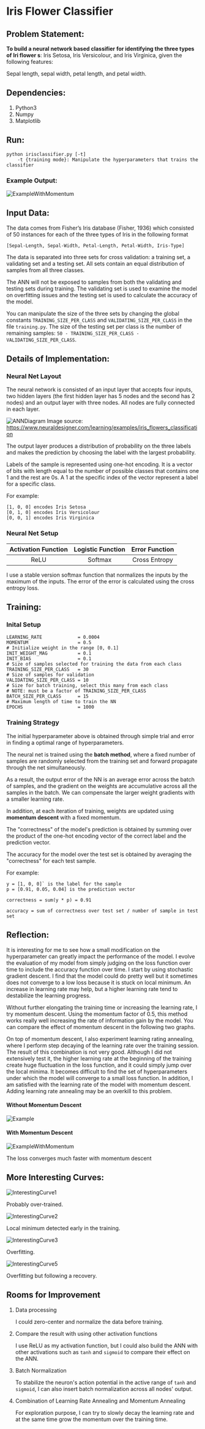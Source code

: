 # Iris Flower Classifier

[//]: # (Image References)
[ANNDiagram]: ./img/nn_graph.png "ANN Layout"
[Example]: ./img/example.png "Example error curve over training time"
[ExampleWithMomentum]: ./img/example_with_momentum.png "Example with momentum"
[InterestingCurve1]: ./img/interesting_curve.png "Interesting error curve over training time"
[InterestingCurve2]: ./img/interesting_curve2.png "Interesting error curve over training time"
[InterestingCurve3]: ./img/interesting_curve3.png "Interesting error curve over training time"
[InterestingCurve5]: ./img/interesting_curve5.png "Interesting error curve over training time"

## Problem Statement:

**To build a neural network based classifier for identifying the three types of Iri flower s**: Iris Setosa, Iris Versicolour, and Iris Virginica, given the following features:

Sepal length, sepal width, petal length, and petal width.


## Dependencies:

1. Python3
2. Numpy      
3. Matplotlib 


## Run:

    python irisclassifier.py [-t]
        -t {training mode}: Manipulate the hyperparameters that trains the classifier


### Example Output:

![ExampleWithMomentum]

## Input Data:

The data comes from Fisher’s Iris database (Fisher, 1936) which consisted of 50 instances for each of the three types of Iris in the following format

`[Sepal-Length, Sepal-Width, Petal-Length, Petal-Width, Iris-Type]`

The data is separated into three sets for cross validation: a training set, a validating set and a testing set. All sets contain an equal distribution of samples from all three classes.

The ANN will not be exposed to samples from both the validating and testing sets during training. The validating set is used to examine the model on overfitting issues and the testing set is used to calculate the accuracy of the model. 

You can manipulate the size of the three sets by changing the global constants `TRAINING_SIZE_PER_CLASS` and  `VALIDATING_SIZE_PER_CLASS` in the file `training.py`. The size of the testing set per class is the number of remaining samples: `50 - TRAINING_SIZE_PER_CLASS - VALIDATING_SIZE_PER_CLASS`.


## Details of Implementation:

### Neural Net Layout
The neural network is consisted of an input layer that accepts four inputs, two hidden layers (the first hidden layer has 5 nodes and the second has 2 nodes) and an output layer with three nodes. All nodes are fully connected in each layer.

![ANNDiagram]
Image source: https://www.neuraldesigner.com/learning/examples/iris_flowers_classification

The output layer produces a distribution of probability on the three labels and makes the prediction by choosing the label with the largest probability. 

Labels of the sample is represented using one-hot encoding. It is a vector of bits with length equal to the number of possible classes that contains one 1 and the rest are 0s. A 1 at the specific index of the vector represent a label for a specific class.

For example:

    [1, 0, 0] encodes Iris Setosa
    [0, 1, 0] encodes Iris Versicolour
    [0, 0, 1] encodes Iris Virginica
    

### Neural Net Setup

| Activation Function |  Logistic Function  |  Error Function   |
|  :---------------:  |  :---------------:  |  :-------------:  |
|        ReLU         |       Softmax       |  Cross Entropy    |

I use a stable version softmax function that normalizes the inputs by the maximum of the inputs. The error of the error is calculated using the cross entropy loss. 


## Training:

### Inital Setup
    
    LEARNING_RATE             = 0.0004
    MOMENTUM                  = 0.5
    # Initialize weight in the range [0, 0.1]
    INIT_WEIGHT_MAG           = 0.1
    INIT_BIAS                 = 0.1
    # Size of samples selected for training the data from each class
    TRAINING_SIZE_PER_CLASS   = 30
    # Size of samples for validation
    VALIDATING_SIZE_PER_CLASS = 10 
    # Size for batch training, select this many from each class
    # NOTE: must be a factor of TRAINING_SIZE_PER_CLASS 
    BATCH_SIZE_PER_CLASS      = 15
    # Maximum length of time to train the NN
    EPOCHS                    = 1000

### Training Strategy

The initial hyperparameter above is obtained through simple trial and error in finding a optimal range of hyperparameters. 

The neural net is trained using the **batch method**, where a fixed number of samples are randomly selected from the training set and forward propagate through the net simultaneously.

As a result, the output error of the NN is an average error across the batch of samples, and the gradient on the weights are accumulative across all the samples in the batch. We can compensate the larger weight gradients with a smaller learning rate. 

In addition, at each iteration of training, weights are updated using **momentum descent** with a fixed momentum.

The "correctness" of the model's prediction is obtained by summing over the product of the one-hot encoding vector of the correct label and the prediction vector.

The accuracy for the model over the test set is obtained by averaging the "correctness" for each test sample.

For example:

    y = [1, 0, 0]` is the label for the sample
    p = [0.91, 0.05, 0.04] is the prediction vector

    correctness = sum(y * p) = 0.91

    accuracy = sum of correctness over test set / number of sample in test set


## Reflection:

It is interesting for me to see how a small modification on the hyperparameter can greatly impact the performance of the model. I evolve the evaluation of my model from simply judging on the loss function over time to include the accuracy function over time. I start by using stochastic gradient descent. I find that the model could do pretty well but it sometimes does not converge to a low loss because it is stuck on local minimum. An increase in learning rate may help, but a higher learning rate tend to destabilize the learning progress.

Without further elongating the training time or increasing the learning rate, I try momentum descent. Using the momentum factor of 0.5, this method works really well increasing the rate of information gain by the model. You can compare the effect of momentum descent in the following two graphs. 

On top of momentum descent, I also experiment learning rating annealing, where I perform step decaying of the learning rate over the training session. The result of this combination is not very good. Although I did not extensively test it, the higher learning rate at the beginning of the training create huge fluctuation in the loss function, and it could simply jump over the local minima. It becomes difficult to find the set of hyperparameters under which the model will converge to a small loss function. In addition, I am satisfied with the learning rate of the model with momentum descent. Adding learning rate annealing may be an overkill to this problem.

#### Without Momentum Descent
![Example]
#### With Momentum Descent
![ExampleWithMomentum]

The loss converges much faster with momentum descent


## More Interesting Curves:

![InterestingCurve1]

Probably over-trained.

![InterestingCurve2]

Local minimum detected early in the training. 

![InterestingCurve3]

Overfitting.

![InterestingCurve5]

Overfitting but following a recovery.


## Rooms for Improvement

1. Data processing

    I could zero-center and normalize the data before training.

2. Compare the result with using other activation functions

    I use ReLU as my activation function, but I could also build the ANN with other activations such as `tanh` and `sigmoid` to compare their effect on the ANN. 

3. Batch Normalization

    To stabilize the neuron's action potential in the active range of `tanh` and `sigmoid`, I can also insert batch normalization across all nodes' output.

4. Combination of Learning Rate Annealing and Momentum Annealing

    For exploration purpose, I can try to slowly decay the learning rate and at the same time grow the momentum over the training time. 